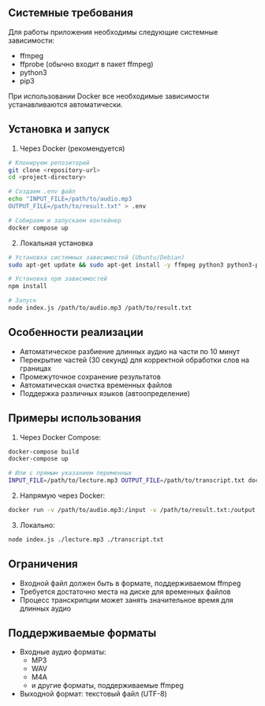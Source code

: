 ## Системные требования

Для работы приложения необходимы следующие системные зависимости:

- ffmpeg
- ffprobe (обычно входит в пакет ffmpeg)
- python3
- pip3

При использовании Docker все необходимые зависимости устанавливаются автоматически.

## Установка и запуск

1. Через Docker (рекомендуется)

```bash
# Клонируем репозиторий
git clone <repository-url>
cd <project-directory>

# Создаем .env файл
echo "INPUT_FILE=/path/to/audio.mp3
OUTPUT_FILE=/path/to/result.txt" > .env

# Собираем и запускаем контейнер
docker compose up
```

2. Локальная установка

```bash
# Установка системных зависимостей (Ubuntu/Debian)
sudo apt-get update && sudo apt-get install -y ffmpeg python3 python3-pip

# Установка npm зависимостей
npm install

# Запуск
node index.js /path/to/audio.mp3 /path/to/result.txt
```

## Особенности реализации

- Автоматическое разбиение длинных аудио на части по 10 минут
- Перекрытие частей (30 секунд) для корректной обработки слов на границах
- Промежуточное сохранение результатов
- Автоматическая очистка временных файлов
- Поддержка различных языков (автоопределение)

## Примеры использования

1. Через Docker Compose:

```bash
docker-compose build
docker-compose up

# Или с прямым указанием переменных
INPUT_FILE=/path/to/lecture.mp3 OUTPUT_FILE=/path/to/transcript.txt docker-compose up
```

2. Напрямую через Docker:

```bash
docker run -v /path/to/audio.mp3:/input -v /path/to/result.txt:/output audio-transcriber /input /output
```

3. Локально:

```bash
node index.js ./lecture.mp3 ./transcript.txt
```

## Ограничения

- Входной файл должен быть в формате, поддерживаемом ffmpeg
- Требуется достаточно места на диске для временных файлов
- Процесс транскрипции может занять значительное время для длинных аудио

## Поддерживаемые форматы

- Входные аудио форматы:
  - MP3
  - WAV
  - M4A
  - и другие форматы, поддерживаемые ffmpeg
- Выходной формат: текстовый файл (UTF-8)
